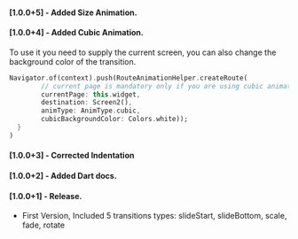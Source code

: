 #### [1.0.0+5] - Added Size Animation.

#### [1.0.0+4] - Added Cubic Animation.

To use it you need to supply the current screen, you can also change the background color of the transition.
```dart
Navigator.of(context).push(RouteAnimationHelper.createRoute(
        // current page is mandatory only if you are using cubic animation.
        currentPage: this.widget,
        destination: Screen2(),
        animType: AnimType.cubic,
        cubicBackgroundColor: Colors.white));
  }
)
```


#### [1.0.0+3] - Corrected Indentation

#### [1.0.0+2] - Added Dart docs.

#### [1.0.0+1] - Release.
* First Version, Included 5 transitions types: slideStart, slideBottom, scale, fade, rotate